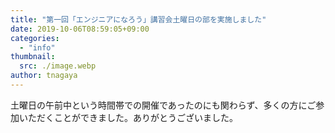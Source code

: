 ```yaml
---
title: "第一回「エンジニアになろう」講習会土曜日の部を実施しました"
date: 2019-10-06T08:59:05+09:00
categories:
  - "info"
thumbnail:
  src: ./image.webp
author: tnagaya
---
```


土曜日の午前中という時間帯での開催であったのにも関わらず、多くの方にご参加いただくことができました。ありがとうございました。
